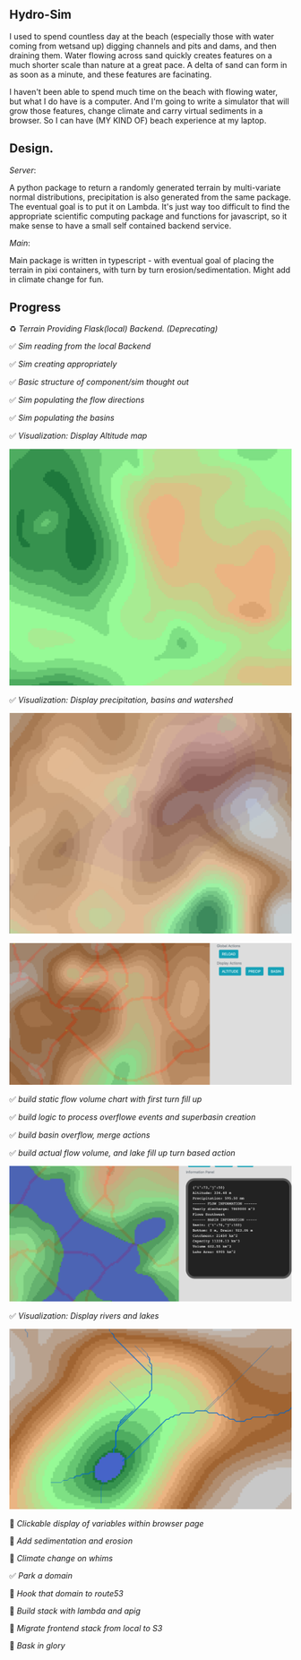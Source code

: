 ## Hydro-Sim

I used to spend countless day at the beach (especially those with water coming from wetsand up) digging channels and pits and dams, and then draining them. Water flowing across sand quickly creates features on a much shorter scale than nature at a great pace. A delta of sand can form in as soon as a minute, and these features are facinating.

I haven't been able to spend much time on the beach with flowing water, but what I do have is a computer. And I'm going to write a simulator that will grow those features, change climate and carry virtual sediments in a browser. So I can have (MY KIND OF) beach experience at my laptop.

## Design.

*Server*:

A python package to return a randomly generated terrain by multi-variate normal distributions, precipitation is also generated from the same package. The eventual goal is to put it on Lambda. It's just way too difficult to find the appropriate scientific computing package and functions for javascript, so it make sense to have a small self contained backend service.

*Main*:

Main package is written in typescript - with eventual goal of placing the terrain in pixi containers, with turn by turn erosion/sedimentation. Might add in climate change for fun.

## Progress

:recycle: *Terrain Providing Flask(local) Backend. (Deprecating)*

:white_check_mark: *Sim reading from the local Backend*

:white_check_mark: *Sim creating appropriately*

:white_check_mark: *Basic structure of component/sim thought out*

:white_check_mark: *Sim populating the flow directions*

:white_check_mark: *Sim populating the basins*

:white_check_mark: *Visualization: Display Altitude map*

![Altitude Map](/images/alt_map.png)

:white_check_mark: *Visualization: Display precipitation, basins and watershed*

![Precipitation Map](/images/precip_map.png)

![Basin Map](/images/basin_map.png)

:white_check_mark: *build static flow volume chart with first turn fill up*

:white_check_mark: *build logic to process overflowe events and superbasin creation*

:white_check_mark: *build basin overflow, merge actions*

:white_check_mark: *build actual flow volume, and lake fill up turn based action*

![Lake Map](/images/lake.png)

:white_check_mark: *Visualization: Display rivers and lakes*

![River Map](/images/river.png)

:black_square_button: *Clickable display of variables within browser page*

:black_square_button: *Add sedimentation and erosion*

:black_square_button: *Climate change on whims*

:white_check_mark: *Park a domain*

:black_square_button: *Hook that domain to route53*

:black_square_button: *Build stack with lambda and apig*

:black_square_button: *Migrate frontend stack from local to S3*

:black_square_button: *Bask in glory*
